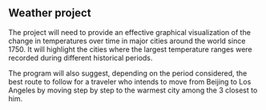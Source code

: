 ## Weather project

The project will need to provide an effective graphical visualization of the change in temperatures over time in major cities around the world since 1750.
It will highlight the cities where the largest temperature ranges were recorded during different historical periods. 

The program will also suggest, depending on the period considered, the best route to follow for a traveler who intends to move from Beijing to Los Angeles by moving step by step to the warmest city among the 3 closest to him.
